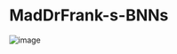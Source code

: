 # MadDrFrank-s-BNNs

![image](https://github.com/user-attachments/assets/ffd85d97-3eff-4406-8f3b-f0cff158b777)
